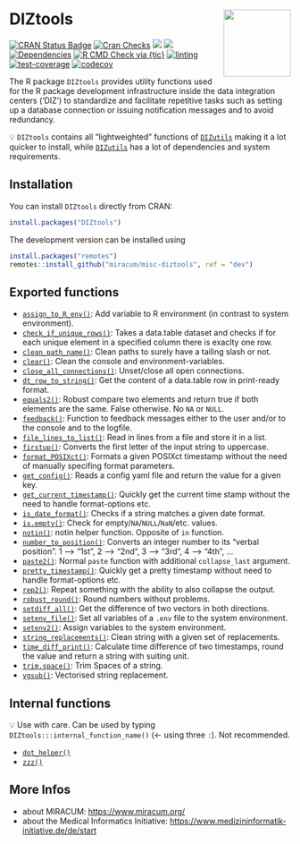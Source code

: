 
<!-- !!! ############################################################ !!! -->
<!-- This page is auto generated from `README.qmd`. -->
<!-- Don't change the .md file manually! -->
<!-- !!! ############################################################ !!! -->

# DIZtools <img src="man/figures/logo.png" align="right" width="120" />

<!-- badges: start -->

[![CRAN Status
Badge](https://www.r-pkg.org/badges/version-ago/DIZtools.png)](https://cran.r-project.org/package=DIZtools)
[![Cran
Checks](https://badges.cranchecks.info/worst/DIZtools.svg)](https://cran.r-project.org/web/checks/check_results_DIZtools.html)
[![](http://cranlogs.r-pkg.org/badges/grand-total/DIZtools?color=blue.png)](https://cran.r-project.org/package=DIZtools)
[![](http://cranlogs.r-pkg.org/badges/last-month/DIZtools?color=blue.png)](https://cran.r-project.org/package=DIZtools)
[![Dependencies](https://tinyverse.netlify.com/badge/DIZtools.png)](https://cran.r-project.org/package=DIZtools)
[![R CMD Check via
{tic}](https://github.com/miracum/misc-diztools/workflows/R%20CMD%20Check%20via%20%7Btic%7D/badge.svg?branch=main)](https://github.com/miracum/misc-diztools)
[![linting](https://github.com/miracum/misc-diztools/workflows/lint/badge.svg?branch=main)](https://github.com/miracum/misc-diztools)
[![test-coverage](https://github.com/miracum/misc-diztools/workflows/test-coverage/badge.svg?branch=main)](https://github.com/miracum/misc-diztools)
[![codecov](https://codecov.io/gh/miracum/misc-diztools/branch/main/graph/badge.svg)](https://app.codecov.io/gh/miracum/misc-diztools)
<!-- badges: end -->

The R package `DIZtools` provides utility functions used for the R
package development infrastructure inside the data integration centers
(‘DIZ’) to standardize and facilitate repetitive tasks such as setting
up a database connection or issuing notification messages and to avoid
redundancy.

:bulb: `DIZtools` contains all “lightweighted” functions of
[`DIZutils`](https://github.com/miracum/misc-dizutils) making it a lot
quicker to install, while
[`DIZutils`](https://github.com/miracum/misc-dizutils) has a lot of
dependencies and system requirements.

## Installation

You can install `DIZtools` directly from CRAN:

``` r
install.packages("DIZtools")
```

The development version can be installed using

``` r
install.packages("remotes")
remotes::install_github("miracum/misc-diztools", ref = "dev")
```

## Exported functions

-   [`assign_to_R_env()`](./R/assign_to_R_env.R): Add variable to R
    environment (in contrast to system environment).
-   [`check_if_unique_rows()`](./R/check_if_unique_rows.R): Takes a
    data.table dataset and checks if for each unique element in a
    specified column there is exaclty one row.
-   [`clean_path_name()`](./R/clean_path_name.R): Clean paths to surely
    have a tailing slash or not.
-   [`clear()`](./R/clear.R): Clean the console and
    environment-variables.
-   [`close_all_connections()`](./R/close_all_connections.R):
    Unset/close all open connections.
-   [`dt_row_to_string()`](./R/dt_row_to_string.R): Get the content of a
    data.table row in print-ready format.
-   [`equals2()`](./R/equals2.R): Robust compare two elements and return
    true if both elements are the same. False otherwise. No `NA` or
    `NULL`.
-   [`feedback()`](./R/feedback.R): Function to feedback messages either
    to the user and/or to the console and to the logfile.
-   [`file_lines_to_list()`](./R/file_lines_to_list.R): Read in lines
    from a file and store it in a list.
-   [`firstup()`](./R/firstup.R): Converts the first letter of the input
    string to uppercase.
-   [`format_POSIXct()`](./R/format_POSIXct.R): Formats a given POSIXct
    timestamp without the need of manually specifing format parameters.
-   [`get_config()`](./R/get_config.R): Reads a config yaml file and
    return the value for a given key.
-   [`get_current_timestamp()`](./R/get_current_timestamp.R): Quickly
    get the current time stamp without the need to handle format-options
    etc.
-   [`is_date_format()`](./R/is_date_format.R): Checks if a string
    matches a given date format.
-   [`is.empty()`](./R/is.empty.R): Check for
    empty/`NA`/`NULL`/`NaN`/etc. values.
-   [`notin()`](./R/notin.R): notin helper function. Opposite of `in`
    function.
-   [`number_to_position()`](./R/number_to_position.R): Converts an
    integer number to its “verbal position”. 1 –\> “1st”, 2 –\> “2nd”, 3
    –\> “3rd”, 4 –\> “4th”, …
-   [`paste2()`](./R/paste2.R): Normal `paste` function with additional
    `collapse_last` argument.
-   [`pretty_timestamp()`](./R/pretty_timestamp.R): Quickly get a pretty
    timestamp without need to handle format-options etc.
-   [`rep2()`](./R/rep2.R): Repeat something with the ability to also
    collapse the output.
-   [`robust_round()`](./R/robust_round.R): Round numbers without
    problems.
-   [`setdiff_all()`](./R/setdiff_all.R): Get the difference of two
    vectors in both directions.
-   [`setenv_file()`](./R/setenv_file.R): Set all variables of a `.env`
    file to the system environment.
-   [`setenv2()`](./R/setenv2.R): Assign variables to the system
    environment.
-   [`string_replacements()`](./R/string_replacements.R): Clean string
    with a given set of replacements.
-   [`time_diff_print()`](./R/time_diff_print.R): Calculate time
    difference of two timestamps, round the value and return a string
    with suiting unit.
-   [`trim.space()`](./R/trim.space.R): Trim Spaces of a string.
-   [`vgsub()`](./R/vgsub.R): Vectorised string replacement.

## Internal functions

:bulb: Use with care. Can be used by typing
`DIZtools:::internal_function_name()` (\<- using three `:`). Not
recommended.

-   [`dot_helper()`](./R/dot_helper.R)
-   [`zzz()`](./R/zzz.R)

## More Infos

-   about MIRACUM: <https://www.miracum.org/>
-   about the Medical Informatics Initiative:
    <https://www.medizininformatik-initiative.de/de/start>
